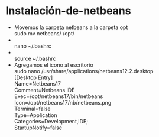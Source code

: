 # Instalación-de-netbeans
* Movemos la carpeta netbeans a la carpeta opt<br>
   sudo mv netbeans/ /opt/
* <br>
   nano ~/.bashrc
* <br>
   source ~/.bashrc
* Agregamos el icono al escritorio<br>
   sudo nano /usr/share/applications/netbeans12.2.desktop<br>
 [Desktop Entry]<br>
 Name=Netbeans17<br>
 Comment=Netbeans IDE<br>
 Exec=/opt/netbeans17/bin/netbeans<br>
 Icon=/opt/netbeans17/nb/netbeans.png<br>
 Terminal=false<br>
 Type=Application<br>
 Categories=Development,IDE;<br>
 StartupNotify=false<br>
